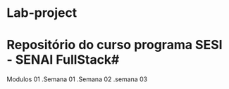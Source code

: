# Lab-project
# Repositório do curso programa SESI - SENAI FullStack# 

 Modulos 01 
.Semana 01
.Semana 02
.semana 03
